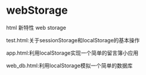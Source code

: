 # webStorage
html 新特性 web storage

test.html:关于sessionStorage和localStorage的基本操作

app.html:利用localStorage实现一个简单的留言簿小应用

web_db.html:利用localStorage模拟一个简单的数据库
